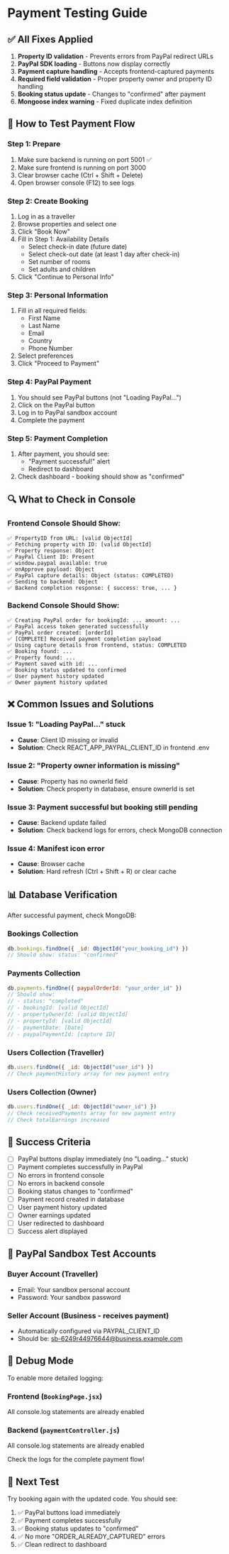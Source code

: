# Payment Testing Guide

## ✅ All Fixes Applied

1. **Property ID validation** - Prevents errors from PayPal redirect URLs
2. **PayPal SDK loading** - Buttons now display correctly
3. **Payment capture handling** - Accepts frontend-captured payments
4. **Required field validation** - Proper property owner and property ID handling
5. **Booking status update** - Changes to "confirmed" after payment
6. **Mongoose index warning** - Fixed duplicate index definition

## 🧪 How to Test Payment Flow

### Step 1: Prepare
1. Make sure backend is running on port 5001 ✅
2. Make sure frontend is running on port 3000
3. Clear browser cache (Ctrl + Shift + Delete)
4. Open browser console (F12) to see logs

### Step 2: Create Booking
1. Log in as a traveller
2. Browse properties and select one
3. Click "Book Now"
4. Fill in Step 1: Availability Details
   - Select check-in date (future date)
   - Select check-out date (at least 1 day after check-in)
   - Set number of rooms
   - Set adults and children
5. Click "Continue to Personal Info"

### Step 3: Personal Information
1. Fill in all required fields:
   - First Name
   - Last Name
   - Email
   - Country
   - Phone Number
2. Select preferences
3. Click "Proceed to Payment"

### Step 4: PayPal Payment
1. You should see PayPal buttons (not "Loading PayPal...")
2. Click on the PayPal button
3. Log in to PayPal sandbox account
4. Complete the payment

### Step 5: Payment Completion
1. After payment, you should see:
   - "Payment successful!" alert
   - Redirect to dashboard
2. Check dashboard - booking should show as "confirmed"

## 🔍 What to Check in Console

### Frontend Console Should Show:
```
✅ PropertyID from URL: [valid ObjectId]
✅ Fetching property with ID: [valid ObjectId]
✅ Property response: Object
✅ PayPal Client ID: Present
✅ window.paypal available: true
✅ onApprove payload: Object
✅ PayPal capture details: Object (status: COMPLETED)
✅ Sending to backend: Object
✅ Backend completion response: { success: true, ... }
```

### Backend Console Should Show:
```
✅ Creating PayPal order for bookingId: ... amount: ...
✅ PayPal access token generated successfully
✅ PayPal order created: [orderId]
✅ [COMPLETE] Received payment completion payload
✅ Using capture details from frontend, status: COMPLETED
✅ Booking found: ...
✅ Property found: ...
✅ Payment saved with id: ...
✅ Booking status updated to confirmed
✅ User payment history updated
✅ Owner payment history updated
```

## ❌ Common Issues and Solutions

### Issue 1: "Loading PayPal..." stuck
- **Cause**: Client ID missing or invalid
- **Solution**: Check REACT_APP_PAYPAL_CLIENT_ID in frontend .env

### Issue 2: "Property owner information is missing"
- **Cause**: Property has no ownerId field
- **Solution**: Check property in database, ensure ownerId is set

### Issue 3: Payment successful but booking still pending
- **Cause**: Backend update failed
- **Solution**: Check backend logs for errors, check MongoDB connection

### Issue 4: Manifest icon error
- **Cause**: Browser cache
- **Solution**: Hard refresh (Ctrl + Shift + R) or clear cache

## 📊 Database Verification

After successful payment, check MongoDB:

### Bookings Collection
```javascript
db.bookings.findOne({ _id: ObjectId("your_booking_id") })
// Should show: status: "confirmed"
```

### Payments Collection
```javascript
db.payments.findOne({ paypalOrderId: "your_order_id" })
// Should show: 
// - status: "completed"
// - bookingId: [valid ObjectId]
// - propertyOwnerId: [valid ObjectId]
// - propertyId: [valid ObjectId]
// - paymentDate: [Date]
// - paypalPaymentId: [capture ID]
```

### Users Collection (Traveller)
```javascript
db.users.findOne({ _id: ObjectId("user_id") })
// Check paymentHistory array for new payment entry
```

### Users Collection (Owner)
```javascript
db.users.findOne({ _id: ObjectId("owner_id") })
// Check receivedPayments array for new payment entry
// Check totalEarnings increased
```

## 🎯 Success Criteria

- [ ] PayPal buttons display immediately (no "Loading..." stuck)
- [ ] Payment completes successfully in PayPal
- [ ] No errors in frontend console
- [ ] No errors in backend console
- [ ] Booking status changes to "confirmed"
- [ ] Payment record created in database
- [ ] User payment history updated
- [ ] Owner earnings updated
- [ ] User redirected to dashboard
- [ ] Success alert displayed

## 📝 PayPal Sandbox Test Accounts

### Buyer Account (Traveller)
- Email: Your sandbox personal account
- Password: Your sandbox password

### Seller Account (Business - receives payment)
- Automatically configured via PAYPAL_CLIENT_ID
- Should be: sb-6249r44976644@business.example.com

## 🐛 Debug Mode

To enable more detailed logging:

### Frontend (`BookingPage.jsx`)
All console.log statements are already enabled

### Backend (`paymentController.js`)
All console.log statements are already enabled

Check the logs for the complete payment flow!

## 🚀 Next Test

Try booking again with the updated code. You should see:
1. ✅ PayPal buttons load immediately
2. ✅ Payment completes successfully
3. ✅ Booking status updates to "confirmed"
4. ✅ No more "ORDER_ALREADY_CAPTURED" errors
5. ✅ Clean redirect to dashboard
